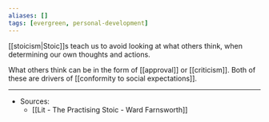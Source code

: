 ```yaml
---
aliases: []
tags: [evergreen, personal-development]
---
```


[[stoicism|Stoic]]s teach us to avoid looking at what others think, when determining our own thoughts and actions.

What others think can be in the form of [[approval]] or [[criticism]]. Both of these are drivers of [[conformity to social expectations]].


---
- Sources:
	-  [[Lit  - The Practising Stoic - Ward Farnsworth]]